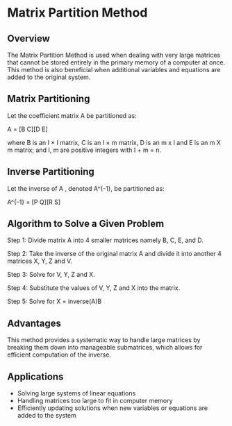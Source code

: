 # Matrix Partition Method

## Overview

The Matrix Partition Method is used when dealing with very large matrices that cannot be stored entirely in the primary memory of a computer at once. This method is also beneficial when additional variables and equations are added to the original system.

## Matrix Partitioning

Let the coefficient matrix A  be partitioned as:

A = [B C][D E]


where B is an I × I matrix, C is an I × m matrix, D is an m x I and E is an m X m
matrix; and I, m are positive integers with I + m = n.


## Inverse Partitioning

Let the inverse of A , denoted  A^{-1}, be partitioned as:

A^{-1} = [P Q][R S]

## Algorithm to Solve a Given Problem

Step 1: Divide matrix A into 4 smaller matrices namely B, C, E, and D.

Step 2: Take the inverse of the original matrix A and divide it into another 4 matrices X, Y, Z and V.

Step 3: Solve for V, Y, Z and X.

Step 4: Substitute the values of V, Y, Z and X into the matrix.

Step 5: Solve for X = inverse(A)B


## Advantages

This method provides a systematic way to handle large matrices by breaking them down into manageable submatrices, which allows for efficient computation of the inverse.

## Applications

- Solving large systems of linear equations
- Handling matrices too large to fit in computer memory
- Efficiently updating solutions when new variables or equations are added to the system


